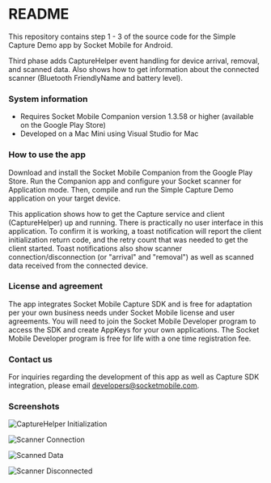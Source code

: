 # README #


This repository contains step 1 - 3 of the source code for the Simple Capture Demo app by Socket Mobile for Android. 

Third phase adds CaptureHelper event handling for device arrival, removal, and scanned data. Also shows how to get information about the connected scanner (Bluetooth FriendlyName and battery level).


### System information ###

* Requires Socket Mobile Companion version 1.3.58 or higher (available on the Google Play Store) 
* Developed on a Mac Mini using Visual Studio for Mac


### How to use the app ###

Download and install the Socket Mobile Companion from the Google Play Store. Run the Companion app and configure your Socket scanner for Application mode. Then, compile and run the Simple Capture Demo application on your target device.

This application shows how to get the Capture service and client (CaptureHelper) up and running. There is practically no user interface in this application. To confirm it is working, a toast notification will report the client initialization return code, and the retry count that was needed to get the client started. Toast notifications also show scanner connection/disconnection (or "arrival" and "removal") as well as scanned data received from the connected device.


### License and agreement ###

The app integrates Socket Mobile Capture SDK and is free for adaptation per your own business needs under Socket Mobile license and user agreements. You will need to join the Socket Mobile Developer program to access the SDK and create AppKeys for your own applications. The Socket Mobile Developer program is free for life with a one time registration fee. 


### Contact us ###

For inquiries regarding the development of this app as well as Capture SDK integration, please email developers@socketmobile.com. 


### Screenshots ###

![CaptureHelper Initialization](./img/Screenshot_1.png "CaptureHelper initialization")

![Scanner Connection](./img/Screenshot_2.png "Scanner connection")

![Scanned Data](./img/Screenshot_3.png "Scanned data")

![Scanner Disconnected](./img/Screenshot_4.png "Scanner disconnected")

